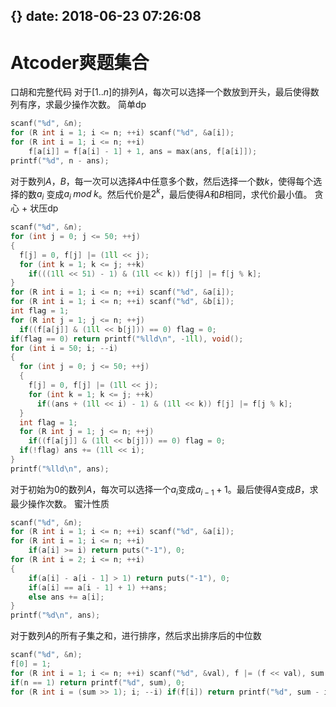 {}
date: 2018-06-23 07:26:08
---
# Atcoder爽题集合

口胡和完整代码
对于$[1 .. n]$的排列$A$，每次可以选择一个数放到开头，最后使得数列有序，求最少操作次数。 简单dp
```cpp
scanf("%d", &n);
for (R int i = 1; i <= n; ++i) scanf("%d", &a[i]);
for (R int i = 1; i <= n; ++i)
	f[a[i]] = f[a[i] - 1] + 1, ans = max(ans, f[a[i]]);
printf("%d", n - ans);
```

对于数列$A$，$B$，每一次可以选择$A$中任意多个数，然后选择一个数$k$，使得每个选择的数$a_i$ 变成$a_i \; mod \; k$。然后代价是$2^k$，最后使得$A$和$B$相同，求代价最小值。 贪心 + 状压dp
```cpp
scanf("%d", &n);
for (int j = 0; j <= 50; ++j)
{
  f[j] = 0, f[j] |= (1ll << j);
  for (int k = 1; k <= j; ++k)
    if(((1ll << 51) - 1) & (1ll << k)) f[j] |= f[j % k];
}
for (R int i = 1; i <= n; ++i) scanf("%d", &a[i]);
for (R int i = 1; i <= n; ++i) scanf("%d", &b[i]);
int flag = 1;
for (R int j = 1; j <= n; ++j)
  if((f[a[j]] & (1ll << b[j])) == 0) flag = 0;
if(flag == 0) return printf("%lld\n", -1ll), void();
for (int i = 50; i; --i)
{
  for (int j = 0; j <= 50; ++j)
  {
    f[j] = 0, f[j] |= (1ll << j);
    for (int k = 1; k <= j; ++k)
      if((ans + (1ll << i) - 1) & (1ll << k)) f[j] |= f[j % k];
  }
  int flag = 1;
  for (R int j = 1; j <= n; ++j)
    if((f[a[j]] & (1ll << b[j])) == 0) flag = 0;
  if(!flag) ans += (1ll << i);
}
printf("%lld\n", ans);
```

对于初始为0的数列$A$，每次可以选择一个$a_i$变成$a_{i - 1} + 1$。最后使得$A$变成$B$，求最少操作次数。  蜜汁性质
```cpp
scanf("%d", &n);
for (R int i = 1; i <= n; ++i) scanf("%d", &a[i]);
for (R int i = 1; i <= n; ++i)
	if(a[i] >= i) return puts("-1"), 0;
for (R int i = 2; i <= n; ++i)
{
	if(a[i] - a[i - 1] > 1) return puts("-1"), 0;
	if(a[i] == a[i - 1] + 1) ++ans;
	else ans += a[i];
}
printf("%d\n", ans);
```

对于数列$A$的所有子集之和，进行排序，然后求出排序后的中位数
```cpp
scanf("%d", &n);
f[0] = 1;
for (R int i = 1; i <= n; ++i) scanf("%d", &val), f |= (f << val), sum += val;
if(n == 1) return printf("%d", sum), 0;
for (R int i = (sum >> 1); i; --i) if(f[i]) return printf("%d", sum - i), 0;
```
